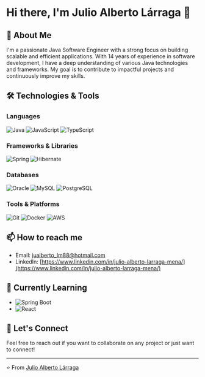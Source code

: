 # Hi there, I'm Julio Alberto Lárraga 👋

## 🚀 About Me

I'm a passionate Java Software Engineer with a strong focus on building scalable and efficient applications. With 14 years of experience in software development, I have a deep understanding of various Java technologies and frameworks. My goal is to contribute to impactful projects and continuously improve my skills.

## 🛠️ Technologies & Tools

### Languages

![Java](https://img.shields.io/badge/Java-ED8B00?style=for-the-badge&logo=java&logoColor=white)
![JavaScript](https://img.shields.io/badge/JavaScript-F7DF1E?style=for-the-badge&logo=javascript&logoColor=black)
![TypeScript](https://img.shields.io/badge/TypeScript-3178C6?style=for-the-badge&logo=typescript)

### Frameworks & Libraries

![Spring](https://img.shields.io/badge/Spring-6DB33F?style=for-the-badge&logo=spring&logoColor=white)
![Hibernate](https://img.shields.io/badge/Hibernate-59666C?style=for-the-badge&logo=hibernate&logoColor=white)

### Databases

![Oracle](https://img.shields.io/badge/Oracle-F80000?style=for-the-badge&logo=oracle&logoColor=black) 
![MySQL](https://img.shields.io/badge/MySQL-4479A1?style=for-the-badge&logo=mysql&logoColor=white)
![PostgreSQL](https://img.shields.io/badge/PostgreSQL-336791?style=for-the-badge&logo=postgresql&logoColor=white)

### Tools & Platforms

![Git](https://img.shields.io/badge/Git-F05032?style=for-the-badge&logo=git&logoColor=white)
![Docker](https://img.shields.io/badge/Docker-2496ED?style=for-the-badge&logo=docker&logoColor=white)
![AWS](https://img.shields.io/badge/AWS-232F3E?style=for-the-badge&logo=amazon-aws&logoColor=white)


## 📫 How to reach me

- Email: [jualberto_lm88@hotmail.com](mailto:jualberto_lm88@hotmail.com)
- LinkedIn: [https://www.linkedin.com/in/julio-alberto-larraga-mena/](https://www.linkedin.com/in/julio-alberto-larraga-mena/)

## 🌱 Currently Learning

- ![Spring Boot](https://img.shields.io/badge/Spring%20Boot-6DB33F?style=for-the-badge&logo=spring-boot&logoColor=white)
- ![React](https://img.shields.io/badge/React-61DAFB?style=for-the-badge&logo=react&logoColor=black)

## 🤝 Let's Connect

Feel free to reach out if you want to collaborate on any project or just want to connect!

---
⭐️ From [Julio Alberto Lárraga](https://github.com/albertinho88)
